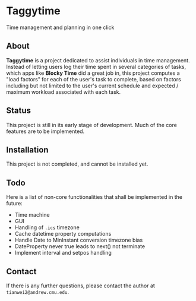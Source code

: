 # Taggytime

Time management and planning in one click

## About
**Taggytime** is a project dedicated to assist individuals in time management. Instead of letting users log their time spent in several categories of tasks, which apps like **Blocky Time** did a great job in, this project computes a "load factors" for each of the user's task to complete, based on factors including but not limited to the user's current schedule and expected / maximum workload associated with each task. 

## Status
This project is still in its early stage of development. Much of the core features are to be implemented. 

## Installation
This project is not completed, and cannot be installed yet. 

## Todo
Here is a list of non-core functionalities that shall be implemented in the future: 

* Time machine
* GUI
* Handling of `.ics` timezone
* Cache datetime property computations
* Handle Date to MinInstant conversion timezone bias
* DateProperty never true leads to next() not terminate
* Implement interval and setpos handling

## Contact
If there is any further questions, please contact the author at `tianwei2@andrew.cmu.edu`.